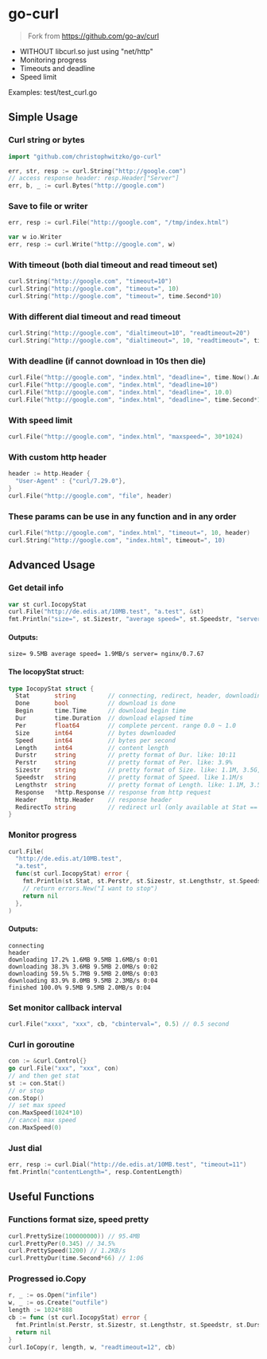 # go-curl

> Fork from https://github.com/go-av/curl

* WITHOUT libcurl.so just using "net/http"
* Monitoring progress
* Timeouts and deadline
* Speed limit

Examples: test/test_curl.go

## Simple Usage

### Curl string or bytes
```go
import "github.com/christophwitzko/go-curl"

err, str, resp := curl.String("http://google.com")
// access response header: resp.Header["Server"]
err, b, _ := curl.Bytes("http://google.com")
```
### Save to file or writer
```go
err, resp := curl.File("http://google.com", "/tmp/index.html")

var w io.Writer
err, resp := curl.Write("http://google.com", w)
```
### With timeout (both dial timeout and read timeout set)
```go
curl.String("http://google.com", "timeout=10")
curl.String("http://google.com", "timeout=", 10)
curl.String("http://google.com", "timeout=", time.Second*10)
```
### With different dial timeout and read timeout
```go
curl.String("http://google.com", "dialtimeout=10", "readtimeout=20")
curl.String("http://google.com", "dialtimeout=", 10, "readtimeout=", time.Second*20)
```
### With deadline (if cannot download in 10s then die)
```go
curl.File("http://google.com", "index.html", "deadline=", time.Now().Add(time.Second*10))
curl.File("http://google.com", "index.html", "deadline=10")
curl.File("http://google.com", "index.html", "deadline=", 10.0)
curl.File("http://google.com", "index.html", "deadline=", time.Second*10)
```
### With speed limit
```go
curl.File("http://google.com", "index.html", "maxspeed=", 30*1024)
```
### With custom http header
```go
header := http.Header {
  "User-Agent" : {"curl/7.29.0"},
}
curl.File("http://google.com", "file", header)
```
### These params can be use in any function and in any order
```go
curl.File("http://google.com", "index.html", "timeout=", 10, header)
curl.String("http://google.com", "index.html", timeout=", 10)
```
## Advanced Usage

### Get detail info
```go
var st curl.IocopyStat
curl.File("http://de.edis.at/10MB.test", "a.test", &st)
fmt.Println("size=", st.Sizestr, "average speed=", st.Speedstr, "server=", st.Header["Server"][0])
```
#### Outputs:
```
size= 9.5MB average speed= 1.9MB/s server= nginx/0.7.67
```

#### The IocopyStat struct:
```go
type IocopyStat struct {
  Stat       string         // connecting, redirect, header, downloading, finished
  Done       bool           // download is done
  Begin      time.Time      // download begin time
  Dur        time.Duration  // download elapsed time
  Per        float64        // complete percent. range 0.0 ~ 1.0
  Size       int64          // bytes downloaded
  Speed      int64          // bytes per second
  Length     int64          // content length
  Durstr     string         // pretty format of Dur. like: 10:11
  Perstr     string         // pretty format of Per. like: 3.9%
  Sizestr    string         // pretty format of Size. like: 1.1M, 3.5G, 33K
  Speedstr   string         // pretty format of Speed. like 1.1M/s
  Lengthstr  string         // pretty format of Length. like: 1.1M, 3.5G, 33K
  Response   *http.Response // response from http request
  Header     http.Header    // response header
  RedirectTo string         // redirect url (only available at Stat == redirect)
}
```
### Monitor progress
```go
curl.File(
  "http://de.edis.at/10MB.test",
  "a.test",
  func(st curl.IocopyStat) error {
    fmt.Println(st.Stat, st.Perstr, st.Sizestr, st.Lengthstr, st.Speedstr, st.Durstr)
    // return errors.New("I want to stop")
    return nil
  },
)
```
#### Outputs:
```
connecting     
header     
downloading 17.2% 1.6MB 9.5MB 1.6MB/s 0:01
downloading 38.3% 3.6MB 9.5MB 2.0MB/s 0:02
downloading 59.5% 5.7MB 9.5MB 2.0MB/s 0:03
downloading 83.9% 8.0MB 9.5MB 2.3MB/s 0:04
finished 100.0% 9.5MB 9.5MB 2.0MB/s 0:04
```
### Set monitor callback interval
```go
curl.File("xxxx", "xxx", cb, "cbinterval=", 0.5) // 0.5 second
```
### Curl in goroutine
```go
con := &curl.Control{}
go curl.File("xxx", "xxx", con)
// and then get stat
st := con.Stat()
// or stop
con.Stop()
// set max speed
con.MaxSpeed(1024*10)
// cancel max speed
con.MaxSpeed(0)
```
### Just dial
```go
err, resp := curl.Dial("http://de.edis.at/10MB.test", "timeout=11")
fmt.Println("contentLength=", resp.ContentLength)
```
## Useful Functions

### Functions format size, speed pretty
```go
curl.PrettySize(100000000)) // 95.4MB
curl.PrettyPer(0.345) // 34.5%
curl.PrettySpeed(1200) // 1.2KB/s
curl.PrettyDur(time.Second*66) // 1:06
```
### Progressed io.Copy
```go
r, _ := os.Open("infile")
w, _ := os.Create("outfile")
length := 1024*888
cb := func (st curl.IocopyStat) error {
  fmt.Println(st.Perstr, st.Sizestr, st.Lengthstr, st.Speedstr, st.Durstr)
  return nil
}
curl.IoCopy(r, length, w, "readtimeout=12", cb)
```
